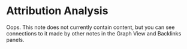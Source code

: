 # Attribution Analysis

Oops. This note does not currently contain content, but you can see connections to it made by other notes in the Graph View and Backlinks panels.